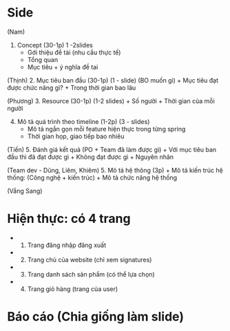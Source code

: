 # Side 
(Nam)
1. Concept (30-1p) 1 -2slides
    + Gới thiệu đề tài (nhu cầu thực tế)
    + Tổng quan
    + Mục tiêu + ý nghĩa đề tai

(Thịnh)
2. Mục tiêu ban đầu (30-1p) (1 - slide) (BO muốn gì)
    + Mục tiêu đạt được chức năng gì?
    + Trong thời gian bao lâu

(Phương)
3. Resource (30-1p) (1-2 slides)
    + Số người
    + Thời gian của mỗi người

4. Mô tả quá trình theo timeline (1-2p) (3 - slides)
    + Mô tả ngắn gọn mỗi feature hiện thực trong từng spring
    + Thời gian họp, giao tiếp bao nhiêu

(Tiến)
5. Đánh giá kết quả (PO + Team đã làm được gì)
    + Với mục tiêu ban đầu thì đã đạt được gì
    + Không đạt được gì
    + Nguyên nhân

(Team dev - Dũng, Liêm, Khiêm)
5. Mô tả hệ thông (3p)
    + Mô tả kiến trúc hệ thống: (Công nghệ + kiến trúc)
    + Mô tả chức năng hệ thống

(Vắng Sang)

# Hiện thực: có 4 trang
+ 1. Trang đăng nhập đăng xuất

+ 2. Trang chủ của website (chỉ xem signatures)

+ 3. Trang danh sách sản phẩm (có thể lựa chọn)

+ 4. Trang giỏ hàng (trang của user)

# Báo cáo (Chia giống làm slide)


